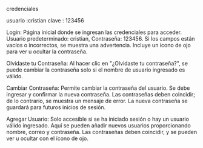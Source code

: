 credenciales 

usuario :cristian
clave   : 123456




Login: Página inicial donde se ingresan las credenciales para acceder. Usuario predeterminado: cristian, Contraseña: 123456. Si los campos están vacíos o incorrectos, se muestra una advertencia. Incluye un ícono de ojo para ver u ocultar la contraseña.

Olvidaste tu Contraseña: Al hacer clic en "¿Olvidaste tu contraseña?", se puede cambiar la contraseña solo si el nombre de usuario ingresado es válido.

Cambiar Contraseña: Permite cambiar la contraseña del usuario. Se debe ingresar y confirmar la nueva contraseña. Las contraseñas deben coincidir; de lo contrario, se muestra un mensaje de error. La nueva contraseña se guardará para futuros inicios de sesión.

Agregar Usuario: Solo accesible si se ha iniciado sesión o hay un usuario válido ingresado. Aquí se pueden añadir nuevos usuarios proporcionando nombre, correo y contraseña. Las contraseñas deben coincidir, y se pueden ver u ocultar con el ícono de ojo.

